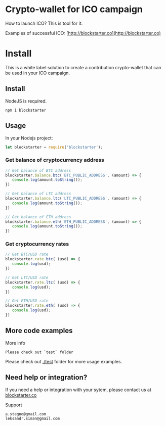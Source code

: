# Crypto-wallet for ICO campaign

How to launch ICO? This is tool for it.

Examples of successful ICO: [http://blockstarter.co](http://blockstarter.co)


Install 
=======
This is a white label solution to create a contribution crypto-wallet that can be used in your ICO campaign.

## Install 

NodeJS is required.

```
npm i blockstarter
```

## Usage

In your Nodejs project:

```Javascript
let blockstarter = require('blockstarter');
```

### Get balance of cryptocurrency address

```js
// Get balance of BTC address
blockstarter.balance.btc('BTC_PUBLIC_ADDRESS', (amount) => {
   console.log(amount.toString());
})

// Get balance of LTC address
blockstarter.balance.ltc('LTC_PUBLIC_ADDRESS', (amount) => {
   console.log(amount.toString());
})

// Get balance of ETH address
blockstarter.balance.eth('ETH_PUBLIC_ADDRESS', (amount) => {
   console.log(amount.toString());
})
```

### Get cryptocurrency rates

```js
// Get BTC/USD rate
blockstarter.rate.btc( (usd) => {
   console.log(usd);
})

// Get LTC/USD rate
blockstarter.rate.ltc( (usd) => {
   console.log(usd);
})

// Get ETH/USD rate
blockstarter.rate.eth( (usd) => {
   console.log(usd);
})
```

## More code examples


More info
```
Please check out `test` folder
```


Please check out [./test](./test) folder for more usage examples.

## Need help or integration?

If you need a help or integration with your sytem, please contact us at [blockstarter.co](http://blockstarter.co)

Support

```
a.stegno@gmail.com
leksandr.siman@gmail.com 
```
